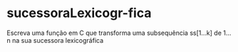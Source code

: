 # sucessoraLexicogr-fica
Escreva uma função em C que transforma uma subsequência ss[1…k] de 1…n na sua sucessora lexicográfica
